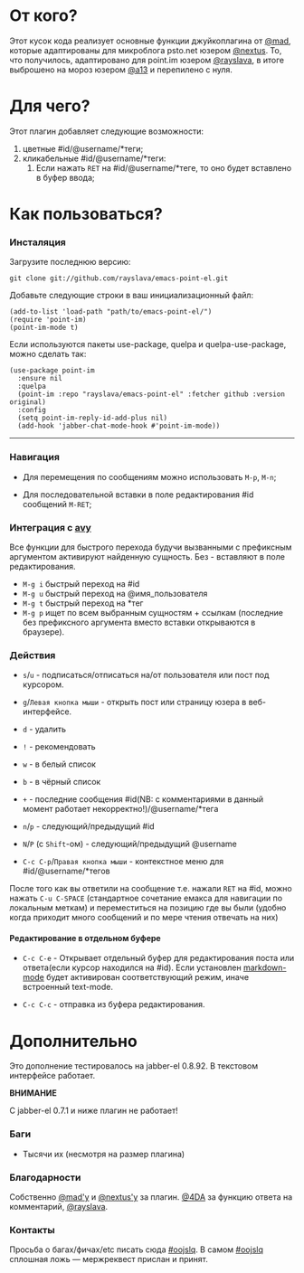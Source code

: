 # От кого?
Этот кусок кода реализует основные функции джуйкоплагина от [@mad](https://juick.com/mad), которые адаптированы для микроблога psto.net юзером [@nextus](https://nextus.psto.net). То, что получилось, адаптировано для point.im юзером [@rayslava](https://rayslava.point.im), в итоге выброшено на мороз юзером [@a13](https://a13.point.im) и перепилено с нуля.

# Для чего?

Этот плагин добавляет следующие возможности:

1. цветные #id/@username/\*теги;
1. кликабельные #id/@username/\*теги:
    1. Если нажать `RET` на #id/@username/\*теге, то оно будет вставлено в буфер ввода;

# Как пользоваться?

### Инсталяция

Загрузите последнюю версию:

    git clone git://github.com/rayslava/emacs-point-el.git

Добавьте следующие строки в ваш инициализационный файл:

    (add-to-list 'load-path "path/to/emacs-point-el/")
    (require 'point-im)
    (point-im-mode t)

Если используются пакеты use-package, quelpa и quelpa-use-package, можно сделать так:

    (use-package point-im
      :ensure nil
      :quelpa
      (point-im :repo "rayslava/emacs-point-el" :fetcher github :version original)
      :config
      (setq point-im-reply-id-add-plus nil)
      (add-hook 'jabber-chat-mode-hook #'point-im-mode))


-------------------------------------------------------------------------------

### Навигация

- Для перемещения по сообщениям можно использовать `M-p`, `M-n`;

- Для последовательной вставки в поле редактирования #id сообщений `M-RET`;

### Интеграция с [avy](https://github.com/abo-abo/avy)

Все функции для быстрого перехода будучи вызванными с префиксным аргументом активируют найденную сущность. Без - вставляют в поле редактирования.

- `M-g i` быстрый переход на #id
- `M-g u` быстрый переход на @имя_пользователя
- `M-g t` быстрый переход на \*тег
- `M-g p` ищет по всем выбранным сущностям + ссылкам (последние без префиксного аргумента вместо вставки открываются в браузере).

### Действия

- `s`/`u` - подписаться/отписаться на/от пользователя или пост под курсором.

- `g`/`Левая кнопка мыши` - открыть пост или страницу юзера в веб-интерфейсе.

- `d` - удалить

- `!` - рекомендовать

- `w` - в белый список

- `b` - в чёрный список

- `+` - последние сообщения #id(NB: с комментариями в данный момент работает некорректно!)/@username/\*тега

- `n`/`p` - следующий/предыдущий #id

- `N`/`P` (c `Shift`-ом) - следующий/предыдущий @username

- `C-c C-p`/`Правая кнопка мыши` - контекстное меню для #id/@username/\*тегов

После того как вы ответили на сообщение т.е. нажали `RET` на #id, можно нажать
`C-u C-SPACE` (стандартное сочетание емакса для навигации по локальным меткам) и
переместиться на позицию где вы были (удобно когда приходит много сообщений и
по мере чтения отвечать на них)

#### Редактирование в отдельном буфере

- `C-c C-e` - Открывает отдельный буфер для редактирования поста или ответа(если курсор находился на #id). Если установлен [markdown-mode](http://jblevins.org/projects/markdown-mode/) будет активирован соответствующий режим, иначе встроенный text-mode.

- `C-c C-c` - отправка из буфера редактирования.


# Дополнительно

Это дополнение тестировалось на jabber-el 0.8.92.
В текстовом интерфейсе работает.

**ВНИМАНИЕ**

C jabber-el 0.7.1 и ниже плагин не работает!

### Баги

- Тысячи их (несмотря на размер плагина)

### Благодарности

Собственно [@mad'у](https://juick.com/mad) и [@nextus'у](https://nextus.psto.net) за плагин.
[@4DA](https://4da.point.im/) за функцию ответа на комментарий, [@rayslava](https://rayslava.point.im/).

### Контакты
Просьба о багах/фичах/etc писать сюда [#oojslq](https://point.im/oojslq). В самом [#oojslq](https://point.im/oojslq) сплошная ложь — мержреквест прислан и принят.
